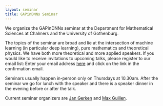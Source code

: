 ```yaml
---
layout: seminar
title: GAPinDNNs Seminar
---
```


We organize the GAPinDNNs seminar at the Department for Mathematical Sciences at Chalmers and the University of Gothenburg.

The topics of the seminar are broad and lie at the intersection of machine learning (in particular deep learning), pure mathematics and theoretical physics. We have both more theoretical and more applied speakers. If you would like to receive invitations to upcoming talks, please register to our email list: Enter your email address [here](https://lists.chalmers.se/mailman/listinfo/gap-in-dnns-seminar) and click on the link in the confirmation email.

Seminars usually happen in-person only on Thursdays at 10.30am. After the seminar we go for lunch with the speaker and there is a speaker dinner in the evening before or after the talk.

Current seminar organizers are [Jan Gerken](/members/Jan_Gerken) and [Max
Guillen](/members/Max_Guillen).


